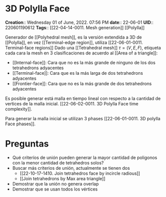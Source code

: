 # 3D Polylla Face

**Creation**::  Wednesday 01 of June, 2022.  07:56 PM
**date**:: 22-06-01
**UID**:: 220601190612
**Tags**:: [[22-04-14-0011. Mesh generation]] [[Polylla]]

Generador de [[Polyhedral mesh]], es la versión extendida a 3D de [[Polylla]], en vez [[Terminal-edge region]], utiliza [[22-06-01-0011. Terminal-face regions]] Dado una [[Tetrahedral mesh]] $\tau = (V, E, F)$, etiqueta cada cara la mesh en 3 clasificaciones de acuerdo al [[Area of a triangle]]:

- [[Internal-face]]: Cara que no es la más grande de ninguno de los dos tetrahedrons adyacentes
- [[Terminal-face]]: Cara que es la más larga de dos tetrahedrons adyacentes 
- [[Frontier-face]]: Cara que no es la más grande de dos tetrahedrons adyacentes

Es posible generar está malla en tiempo lineal con respecto a la cantidad de vertices de la malla inicial. [[22-06-02-0011. 3D Polylla Face time complexity]].

Para generar la malla inicial se utilizan 3 phases [[22-06-01-0011. 3D polylla Face phases]].


# Preguntas

- Qué criteríos de unión pueden generar la mayor cantidad de poligonos con la menor cantidad de tetrahedros solos?
- Buscar más criterios de unión, actualmente se tienen dos
	- [[22-10-17-1410. Join tetrahedros face by incircle radious]]
	- [[Join tetrahedrons by Max area triangle]]
- Demostrar que la unión no genera overlap
- Demostrar que se usan todos los vértices
